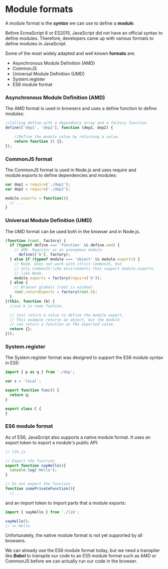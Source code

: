 # Module formats

A module format is the ***syntax*** we can use to define a ***module***.

Before EcmaScript 6 or ES2015, JavaScript did not have an official syntax to define modules. Therefore, developers came up with various formats to define modules in JavaScript.

Some of the most widely adapted and well known **formats** are:

- Asynchronous Module Definition (AMD)
- CommonJS
- Universal Module Definition (UMD)
- System.register
- ES6 module format


### Asynchronous Module Definition (AMD)

The AMD format is used in browsers and uses a define function to define modules:

```javascript
//Calling define with a dependency array and a factory function
define(['dep1', 'dep2'], function (dep1, dep2) {

    //Define the module value by returning a value.
    return function () {};
});
```

### CommonJS format

The CommonJS format is used in Node.js and uses require and module.exports to define dependencies and modules:

```javascript
var dep1 = require('./dep1');  
var dep2 = require('./dep2');

module.exports = function(){  
  // ...
}
```

### Universal Module Definition (UMD)

The UMD format can be used both in the browser and in Node.js.

```javascript
(function (root, factory) {
  if (typeof define === 'function' && define.amd) {
    // AMD. Register as an anonymous module.
      define(['b'], factory);
  } else if (typeof module === 'object' && module.exports) {
    // Node. Does not work with strict CommonJS, but
    // only CommonJS-like environments that support module.exports,
    // like Node.
    module.exports = factory(require('b'));
  } else {
    // Browser globals (root is window)
    root.returnExports = factory(root.b);
  }
}(this, function (b) {
  //use b in some fashion.

  // Just return a value to define the module export.
  // This example returns an object, but the module
  // can return a function as the exported value.
  return {};
}));
```

### System.register

The System.register format was designed to support the ES6 module syntax in ES5:

```javascript
import { p as q } from './dep';

var s = 'local';

export function func() {  
  return q;
}

export class C {  
}
```

### ES6 module format

As of ES6, JavaScript also supports a native module format. It uses an export token to export a module's public API:

```javascript
// lib.js

// Export the function
export function sayHello(){  
  console.log('Hello');
}

// Do not export the function
function somePrivateFunction(){  
  // ...

```

and an import token to import parts that a module exports:


```javascript
import { sayHello } from './lib';

sayHello();  
// => Hello

```

Unfortunately, the native module format is not yet supported by all browsers.

We can already use the ES6 module format today, but we need a transpiler like ***Babel*** to transpile our code to an ES5 module format such as AMD or CommonJS before we can actually run our code in the browser.

